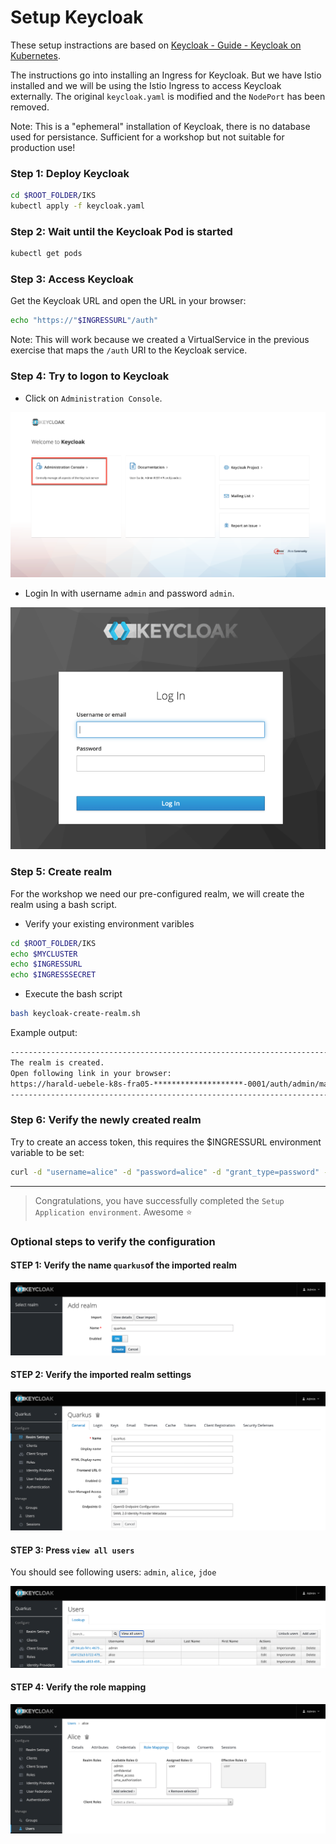 # Setup Keycloak

These setup instractions are based on [Keycloak - Guide - Keycloak on Kubernetes](https://www.keycloak.org/getting-started/getting-started-kube).

The instructions go into installing an Ingress for Keycloak. But we have Istio installed and we will be using the Istio Ingress to access Keycloak externally. The original `keycloak.yaml` is modified and the `NodePort` has been removed.

Note: This is a "ephemeral" installation of Keycloak, there is no database used for persistance. Sufficient for a workshop but not suitable for production use!

### Step 1: Deploy Keycloak

```sh
cd $ROOT_FOLDER/IKS
kubectl apply -f keycloak.yaml
```

### Step 2: Wait until the Keycloak Pod is started

```sh
kubectl get pods
```

### Step 3: Access Keycloak

Get the Keycloak URL and open the URL in your browser:

```sh
echo "https://"$INGRESSURL"/auth"
```

Note: This will work because we created a VirtualService in the previous exercise that maps the `/auth` URI to the Keycloak service.

### Step 4: Try to logon to Keycloak

* Click on `Administration Console`.

![](../images/keycloak-configure-01.png)

* Login In with username `admin` and password `admin`.

![](../images/keycloak-configure-02.png)

### Step 5: Create realm

For the workshop we need our pre-configured realm, we will create the realm using a bash script.

* Verify your existing environment varibles

```sh
cd $ROOT_FOLDER/IKS
echo $MYCLUSTER
echo $INGRESSURL
echo $INGRESSSECRET
```

* Execute the bash script

```sh
bash keycloak-create-realm.sh
```

Example output:

```sh
------------------------------------------------------------------------
The realm is created.
Open following link in your browser:
https://harald-uebele-k8s-fra05-********************-0001/auth/admin/master/console/#/realms/quarkus
------------------------------------------------------------------------
```

### Step 6: Verify the newly created realm

Try to create an access token, this requires the $INGRESSURL environment variable to be set:

```sh
curl -d "username=alice" -d "password=alice" -d "grant_type=password" -d "client_id=frontend" https://$INGRESSURL/auth/realms/quarkus/protocol/openid-connect/token  | sed -n 's|.*"access_token":"\([^"]*\)".*|\1|p'
```

---

> Congratulations, you have successfully completed  the `Setup Application environment`. Awesome :star:

### Optional steps to verify the configuration

#### STEP 1: Verify the name `quarkus`of the imported realm

![](../images/keycloak-config-3.png)

#### STEP 2: Verify the imported realm settings

![](../images/keycloak-config-4.png)

#### STEP 3: Press `view all users`

You should see following users: `admin`, `alice`, `jdoe`

![](../images/keycloak-users.png)

#### STEP 4: Verify the role mapping

![](../images/keycloak-user.png)


